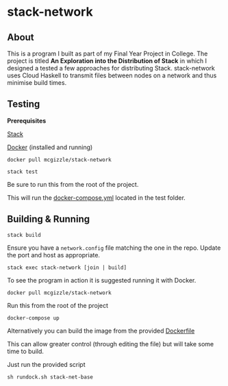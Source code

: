 # stack-network

## About
This is a program I built as part of my Final Year Project in College. The project is titled __An Exploration into the Distribution of Stack__ in which I designed a tested a few approaches for distributing Stack. stack-network uses Cloud Haskell to transmit files between nodes on a network and thus minimise build times.

## Testing
 
__Prerequisites__

[Stack](https://docs.haskellstack.org/en/stable/README/)

[Docker](https://www.docker.com/) (installed and running)

`docker pull mcgizzle/stack-network`

`stack test`

Be sure to run this from the root of the project.

This will run the [docker-compose.yml](https://github.com/McGizzle/stack-network/blob/master/test/docker-compose.yml) located in the test folder.

## Building & Running
 
`stack build`

Ensure you have a `network.config` file matching the one in the repo. Update the port and host as appropriate.

`stack exec stack-network [join | build]`

To see the program in action it is suggested running it with Docker. 

`docker pull mcgizzle/stack-network`

Run this from the root of the project

`docker-compose up`

Alternatively you can build the image from the provided [Dockerfile](https://github.com/McGizzle/stack-network/blob/master/Dockerfile.base)

This can allow greater control (through editing the file) but will take some time to build.

Just run the provided script

`sh rundock.sh stack-net-base` 




